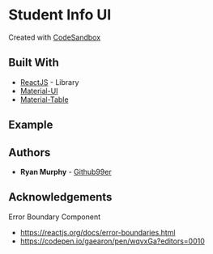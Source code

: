 # Student Info UI
Created with [CodeSandbox](https://codesandbox.io)

## Built With
* [ReactJS](https://reactjs.org/) - Library
* [Material-UI](https://github.com/mui-org/material-ui)
* [Material-Table](https://github.com/mbrn/material-table)

## Example


## Authors

* **Ryan Murphy** - [Github99er](https://github.com/Github99er)

## Acknowledgements

Error Boundary Component
- https://reactjs.org/docs/error-boundaries.html
- https://codepen.io/gaearon/pen/wqvxGa?editors=0010


